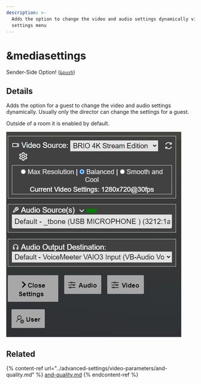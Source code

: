 ```yaml
---
description: >-
  Adds the option to change the video and audio settings dynamically via the
  settings menu
---
```


# \&mediasettings

Sender-Side Option! ([`&push`](../source-settings/push.md))

## Details

Adds the option for a guest to change the video and audio settings dynamically. Usually only the director can change the settings for a guest.

Outside of a room it is enabled by default.

![](<../.gitbook/assets/image (2) (1) (1) (2) (1).png>)

## Related

{% content-ref url="../advanced-settings/video-parameters/and-quality.md" %}
[and-quality.md](../advanced-settings/video-parameters/and-quality.md)
{% endcontent-ref %}
